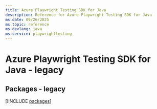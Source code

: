 ```yaml
---
title: Azure Playwright Testing SDK for Java
description: Reference for Azure Playwright Testing SDK for Java
ms.date: 09/26/2025
ms.topic: reference
ms.devlang: java
ms.service: playwrighttesting
---
```

# Azure Playwright Testing SDK for Java - legacy
## Packages - legacy
[!INCLUDE [packages](playwright-testing-index.md)]